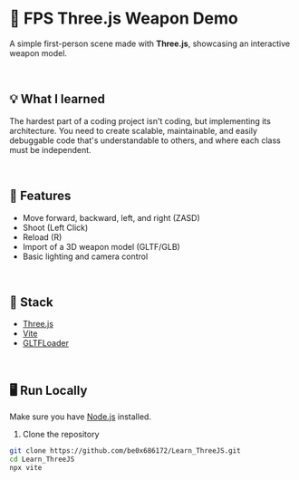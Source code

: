 # 🔫 FPS Three.js Weapon Demo

A simple first-person scene made with **Three.js**, showcasing an interactive weapon model.

<br>

## 💡 What I learned

The hardest part of a coding project isn't coding, but implementing its architecture. You need to create scalable, maintainable, and easily debuggable code that's understandable to others, and where each class must be independent.

<br>

## 🚀 Features

- Move forward, backward, left, and right (ZASD)
- Shoot (Left Click)
- Reload (R)
- Import of a 3D weapon model (GLTF/GLB)
- Basic lighting and camera control

<br>

## 🧰 Stack

- [Three.js](https://threejs.org/)
- [Vite](https://vitejs.dev/)
- [GLTFLoader](https://threejs.org/docs/#examples/en/loaders/GLTFLoader)

<br>

## 🖥️ Run Locally

Make sure you have [Node.js](https://nodejs.org/) installed.

1. Clone the repository

```bash
git clone https://github.com/be0x686172/Learn_ThreeJS.git
cd Learn_ThreeJS
npx vite 
